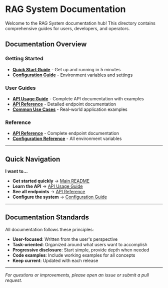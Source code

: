 # RAG System Documentation

Welcome to the RAG System documentation hub! This directory contains comprehensive guides for users, developers, and operators.

## Documentation Overview

### **Getting Started**
- **[Quick Start Guide](../README.md)** - Get up and running in 5 minutes
- **[Configuration Guide](configuration.md)** - Environment variables and settings

### **User Guides**
- **[API Usage Guide](api-usage.md)** - Complete API documentation with examples
- **[API Reference](api-reference.md)** - Detailed endpoint documentation
- **[Common Use Cases](api-usage.md#common-use-cases)** - Real-world application examples

### **Reference**
- **[API Reference](api-reference.md)** - Complete endpoint documentation
- **[Configuration Reference](configuration.md)** - All environment variables

---

## Quick Navigation

**I want to...**
- **Get started quickly** → [Main README](../README.md)
- **Learn the API** → [API Usage Guide](api-usage.md)
- **See all endpoints** → [API Reference](api-reference.md)
- **Configure the system** → [Configuration Guide](configuration.md)

---

## Documentation Standards

All documentation follows these principles:
- **User-focused**: Written from the user's perspective
- **Task-oriented**: Organized around what users want to accomplish
- **Progressive disclosure**: Start simple, provide depth when needed
- **Code examples**: Include working examples for all concepts
- **Keep current**: Updated with each release

---

*For questions or improvements, please open an issue or submit a pull request.*
